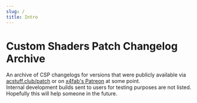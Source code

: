 ```yaml
---
slug: /
title: Intro
---
```


# Custom Shaders Patch Changelog Archive
An archive of CSP changelogs for versions that were publicly available via [acstuff.club/patch](https://acstuff.club/patch/) or on [x4fab's Patreon](https://www.patreon.com/x4fab) at some point.    
Internal development builds sent to users for testing purposes are not listed.  
Hopefully this will help someone in the future.